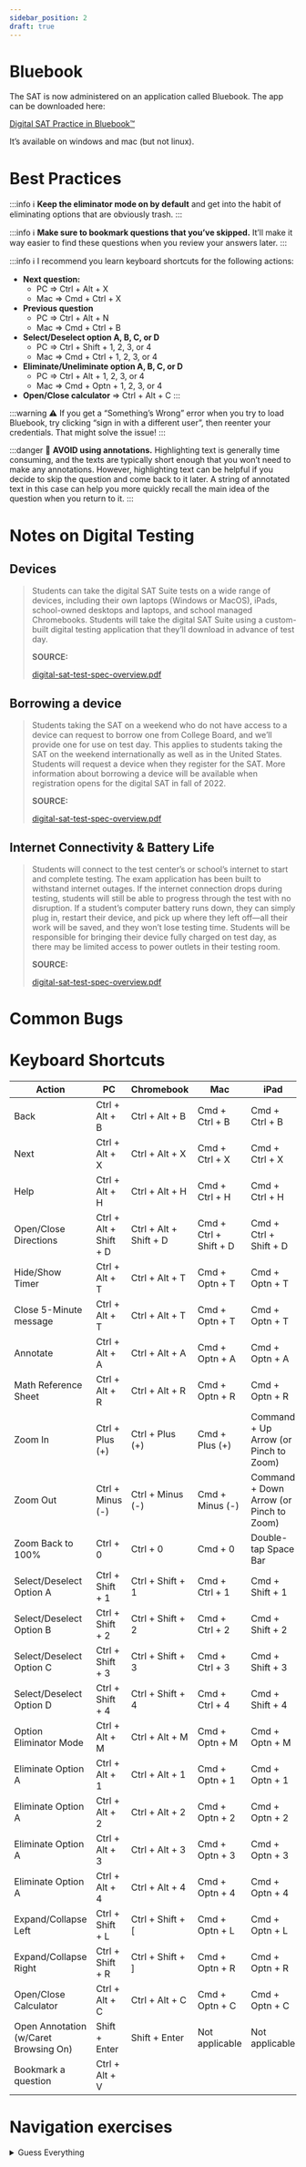 ```yaml
---
sidebar_position: 2
draft: true
---
```

# Bluebook

The SAT is now administered on an application called Bluebook. The app can be downloaded here:

[Digital SAT Practice in Bluebook™](https://satsuite.collegeboard.org/digital/digital-practice-preparation/practice-tests/bluebook)

It’s available on windows and mac (but not linux).

# Best Practices

:::info
ℹ️ **Keep the eliminator mode on by default** and get into the habit of eliminating options that are obviously trash.
:::


:::info
ℹ️ **Make sure to bookmark questions that you’ve skipped.** It’ll make it way easier to find these questions when you review your answers later.
:::

:::info
ℹ️ I recommend you learn keyboard shortcuts for the following actions:

- **Next question:**
    - PC ⇒ Ctrl + Alt + X
    - Mac ⇒ Cmd + Ctrl + X
- **Previous question**
    - PC ⇒ Ctrl + Alt + N
    - Mac ⇒ Cmd + Ctrl + B
- **Select/Deselect option A, B, C, or D**
    - PC ⇒ Ctrl + Shift + 1, 2, 3, or 4
    - Mac ⇒ Cmd + Ctrl + 1, 2, 3, or 4
- **Eliminate/Uneliminate option A, B, C, or D**
    - PC ⇒ Ctrl + Alt + 1, 2, 3, or 4
    - Mac ⇒ Cmd + Optn + 1, 2, 3, or 4
- **Open/Close calculator** ⇒ Ctrl + Alt + C
:::

:::warning
⚠️ If you get a “Something’s Wrong” error when you try to load Bluebook, try clicking “sign in with a different user”, then reenter your credentials. That might solve the issue!
:::


:::danger
🚫 **AVOID using annotations.** Highlighting text is generally time consuming, and the texts are typically short enough that you won’t need to make any annotations. However, highlighting text can be helpful if you decide to skip the question and come back to it later. A string of annotated text in this case can help you more quickly recall the main idea of the question when you return to it.
:::


# Notes on Digital Testing

## Devices

> Students can take the digital SAT Suite tests on a wide range of devices, including their own laptops (Windows or MacOS), iPads, school-owned desktops and laptops, and school managed Chromebooks. Students will take the digital SAT Suite using a custom-built digital testing application that they’ll download in advance of test day.
> 
> 
> 
> **SOURCE:** 
> 
> [digital-sat-test-spec-overview.pdf](Bluebook%20c62493a48c224baab35fa270bcc894fa/digital-sat-test-spec-overview.pdf)
> 

## Borrowing a device

> Students taking the SAT on a weekend who do not have access to a device can request to borrow one from College Board, and we’ll provide one for use on test day. This applies to students taking the SAT on the weekend internationally as well as in the United States. Students will request a device when they register for the SAT. More information about borrowing a device will be available when registration opens for the digital SAT in fall of 2022.
> 
> 
> 
> **SOURCE:** 
> 
> [digital-sat-test-spec-overview.pdf](Bluebook%20c62493a48c224baab35fa270bcc894fa/digital-sat-test-spec-overview.pdf)
> 

## Internet Connectivity & Battery Life

> Students will connect to the test center’s or school’s internet to start and complete testing. The exam application has been built to withstand internet outages. If the internet connection drops during testing, students will still be able to progress through the test with no disruption. If a student’s computer battery runs down, they can simply plug in, restart their device, and pick up where they left off—all their work will be saved, and they won’t lose testing time. Students will be responsible for bringing their device fully charged on test day, as there may be limited access to power outlets in their testing room.
> 
> 
> 
> **SOURCE:** 
> 
> [digital-sat-test-spec-overview.pdf](Bluebook%20c62493a48c224baab35fa270bcc894fa/digital-sat-test-spec-overview.pdf)
> 

# Common Bugs

<!-- ![image (2).png]() -->

# Keyboard Shortcuts

| Action | PC | Chromebook | Mac | iPad |
| --- | --- | --- | --- | --- |
| Back | Ctrl + Alt + B | Ctrl + Alt + B | Cmd + Ctrl + B | Cmd + Ctrl + B |
| Next | Ctrl + Alt + X | Ctrl + Alt + X | Cmd + Ctrl + X | Cmd + Ctrl + X |
| Help | Ctrl + Alt + H | Ctrl + Alt + H | Cmd + Ctrl + H | Cmd + Ctrl + H |
| Open/Close Directions | Ctrl + Alt + Shift + D | Ctrl + Alt + Shift + D | Cmd + Ctrl + Shift + D | Cmd + Ctrl + Shift + D |
| Hide/Show Timer | Ctrl + Alt + T | Ctrl + Alt + T | Cmd + Optn + T | Cmd + Optn + T |
| Close 5-Minute message | Ctrl + Alt + T | Ctrl + Alt + T | Cmd + Optn + T | Cmd + Optn + T |
| Annotate | Ctrl + Alt + A | Ctrl + Alt + A | Cmd + Optn + A | Cmd + Optn + A |
| Math Reference Sheet | Ctrl + Alt + R | Ctrl + Alt + R | Cmd + Optn + R | Cmd + Optn + R |
| Zoom In | Ctrl + Plus (+) | Ctrl + Plus (+) | Cmd + Plus (+) | Command + Up Arrow (or Pinch to Zoom) |
| Zoom Out | Ctrl + Minus (-) | Ctrl + Minus (-) | Cmd + Minus (-) | Command + Down Arrow (or Pinch to Zoom) |
| Zoom Back to 100% | Ctrl + 0 | Ctrl + 0 | Cmd + 0 | Double-tap Space Bar |
| Select/Deselect Option A | Ctrl + Shift + 1 | Ctrl + Shift + 1 | Cmd + Ctrl + 1 | Cmd + Shift + 1 |
| Select/Deselect Option B | Ctrl + Shift + 2 | Ctrl + Shift + 2 | Cmd + Ctrl + 2 | Cmd + Shift + 2 |
| Select/Deselect Option C | Ctrl + Shift + 3 | Ctrl + Shift + 3 | Cmd + Ctrl + 3 | Cmd + Shift + 3 |
| Select/Deselect Option D | Ctrl + Shift + 4 | Ctrl + Shift + 4 | Cmd + Ctrl + 4 | Cmd + Shift + 4 |
| Option Eliminator Mode | Ctrl + Alt + M | Ctrl + Alt + M | Cmd + Optn + M | Cmd + Optn + M |
| Eliminate Option A | Ctrl + Alt + 1 | Ctrl + Alt + 1 | Cmd + Optn + 1 | Cmd + Optn + 1 |
| Eliminate Option A | Ctrl + Alt + 2 | Ctrl + Alt + 2 | Cmd + Optn + 2 | Cmd + Optn + 2 |
| Eliminate Option A | Ctrl + Alt + 3 | Ctrl + Alt + 3 | Cmd + Optn + 3 | Cmd + Optn + 3 |
| Eliminate Option A | Ctrl + Alt + 4 | Ctrl + Alt + 4 | Cmd + Optn + 4 | Cmd + Optn + 4 |
| Expand/Collapse Left | Ctrl + Shift + L | Ctrl + Shift + [ | Cmd + Optn + L | Cmd + Optn + L |
| Expand/Collapse Right | Ctrl + Shift + R | Ctrl + Shift + ] | Cmd + Optn + R | Cmd + Optn + R |
| Open/Close Calculator | Ctrl + Alt + C | Ctrl + Alt + C | Cmd + Optn + C | Cmd + Optn + C |
| Open Annotation (w/Caret Browsing On) | Shift + Enter | Shift + Enter | Not applicable | Not applicable |
| Bookmark a question | Ctrl + Alt + V |  |  |  |

# Navigation exercises
    
<details>
  <summary>Guess Everything</summary>

    The purpose of this exercise is to see how quickly you can guess all 27 questions in a Reading & Writing module by using keyboard shortcuts.
    
    1. Open up Practice Test 1 in Bluebook.
    2. Start the practice test.
    3. Guess all 27 questions by using the shortcut combinations, first to select an answer choice, then to move to the next question. (see table above for these two combos).
    4. Submit your answers and record how much time you had remaining
</details>
